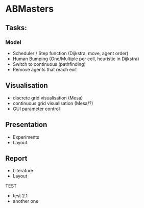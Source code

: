 # ABMasters

## Tasks:
### Model
- Scheduler / Step function (Dijkstra, move, agent order)
- Human Bumping (One/Multiple per cell, heuristic in Dijkstra)
- Switch to continuous (pathfinding)
- Remove agents that reach exit

## Visualisation
- discrete grid visualisation (Mesa)
- continuous grid visualisation (Mesa/?)
- GUI parameter control

## Presentation
- Experiments
- Layout

## Report
- Literature
- Layout

TEST
- test 2.1
- another one
